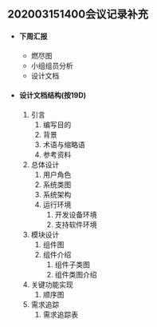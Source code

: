 ## 202003151400会议记录补充

- #### 下周汇报

  - 燃尽图
  - 小组组员分析
  - 设计文档

- #### 设计文档结构(按19D)

  1. 引言
     1. 编写目的
     2. 背景
     3. 术语与缩略语
     4. 参考资料
  2. 总体设计
     1. 用户角色
     2. 系统类图
     3. 系统架构
     4. 运行环境
        1. 开发设备环境
        2. 支持软件环境
  3. 模块设计
     1. 组件图
     2. 组件介绍
        1. 组件子类图
        2. 组件类图介绍
  4. 关键功能实现
     1. 顺序图
  5. 需求追踪
     1. 需求追踪表
